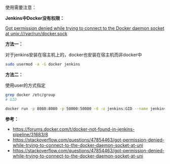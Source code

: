 使用需要注意：

**Jenkins中Docker没有权限：**

[Got permission denied while trying to connect to the Docker daemon socket at unix:///var/run/docker.sock](https://stackoverflow.com/questions/47854463/got-permission-denied-while-trying-to-connect-to-the-docker-daemon-socket-at-uni)

 

**方法一：**

对于jenkins安装在宿主机上的，docker也安装在宿主机而非docker中

```bash
sudo usermod -a -G docker jenkins
```

 

**方法二：**

使用user的方式指定

```bash
grep docker /etc/group 
# GID

docker run -p 8080:8080 -p 50000:50000 -d -u jenkins:GID --name jenkins/jenkins
```

**参考：**

- https://forums.docker.com/t/docker-not-found-in-jenkins-pipeline/31683/8
- https://stackoverflow.com/questions/47854463/got-permission-denied-while-trying-to-connect-to-the-docker-daemon-socket-at-uni
- https://stackoverflow.com/questions/47854463/got-permission-denied-while-trying-to-connect-to-the-docker-daemon-socket-at-uni